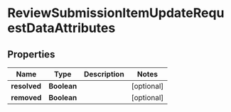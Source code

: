 

# ReviewSubmissionItemUpdateRequestDataAttributes


## Properties

| Name | Type | Description | Notes |
|------------ | ------------- | ------------- | -------------|
|**resolved** | **Boolean** |  |  [optional] |
|**removed** | **Boolean** |  |  [optional] |



